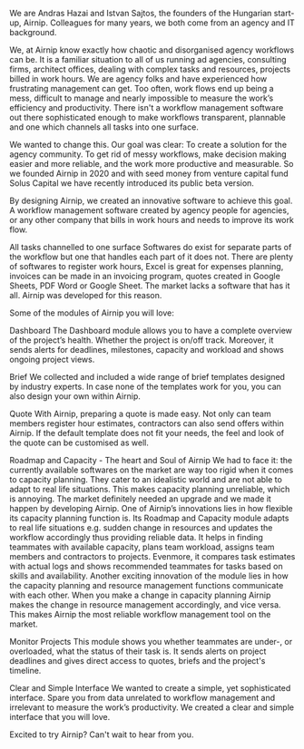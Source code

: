 We are Andras Hazai and Istvan Sajtos, the founders of the Hungarian start-up, Airnip. Colleagues for many years, we both come from an agency and IT background. 
 
We, at Airnip know exactly how chaotic and disorganised agency workflows can be. It is a familiar situation to all of us running ad agencies, consulting firms, architect offices, dealing with complex tasks and resources, projects billed in work hours. We are agency folks and have experienced how frustrating management can get. Too often, work flows end up being a mess, difficult to manage and nearly impossible to measure the work’s efficiency and productivity. There isn't a workflow management software out there sophisticated enough to make workflows transparent, plannable and one which channels all tasks into one surface. 
 
We wanted to change this. Our goal was clear: To create a solution for the agency community. To get rid of messy workflows, make decision making easier and more reliable, and the work more productive and measurable. So we founded Airnip in 2020 and with seed money from venture capital fund Solus Capital we have recently introduced its public beta version. 

By designing Airnip, we created an innovative software to achieve this goal. A workflow management software created by agency people for agencies, or any other company that bills in work hours and needs to improve its work flow.
 
All tasks channelled to one surface 
Softwares do exist for separate parts of the workflow but one that handles each part of it does not. There are plenty of softwares to register work hours, Excel is great for expenses planning, invoices can be made in an invoicing program, quotes created in Google Sheets, PDF Word or Google Sheet. The market lacks a software that has it all. Airnip was developed for this reason. 
 
Some of the modules of Airnip you will love:
 
Dashboard
The Dashboard module allows you to have a complete overview of the project’s health. Whether the project is on/off track. Moreover, it sends alerts for deadlines, milestones, capacity and workload and shows ongoing project views.  
 
Brief 
We collected and included a wide range of brief templates designed by industry experts. In case none of the templates work for you, you can also design your own within Airnip. 
 
Quote
With Airnip, preparing a quote is made easy. Not only can team members register hour estimates, contractors can also send offers within Airnip. If the default template does not fit your needs, the feel and look of the quote can be customised as well. 
 
Roadmap and Capacity - The heart and Soul of Airnip
We had to face it: the currently available softwares on the market are way too rigid when it comes to capacity planning. They cater to an idealistic world and are not able to adapt to real life situations. This makes capacity planning unreliable, which is annoying. The market definitely needed an upgrade and we made it happen by developing Airnip. One of Airnip’s innovations lies in how flexible its capacity planning function is. Its Roadmap and Capacity module adapts to real life situations e.g. sudden change in resources and updates the workflow accordingly thus providing reliable data. It helps in finding teammates with available capacity, plans team workload, assigns team members and contractors to projects. Evenmore, it compares task estimates with actual logs and shows recommended teammates for tasks based on skills and availability. Another exciting innovation of the module lies in how the capacity planning and resource management functions communicate with each other.  When you make a change in capacity planning Airnip makes the change in resource management accordingly, and vice versa. This makes Airnip the most reliable workflow management tool on the market. 
 
Monitor Projects
This module shows you whether teammates are under-, or overloaded, what the status of their task is. It sends alerts on project deadlines and gives direct access to quotes, briefs and the project's timeline.
 
Clear and Simple Interface
We wanted to create a simple, yet sophisticated interface. Spare you from data unrelated to workflow management and irrelevant to measure the work’s productivity. We created a clear and simple interface that you will love. 
 
 
Excited to try Airnip? Can't wait to hear from you. 
